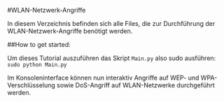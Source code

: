 #WLAN-Netzwerk-Angriffe

In diesem Verzeichnis befinden sich alle Files, die zur Durchführung der WLAN-Netzwerk-Angriffe benötigt werden. 

##How to get started:

Um dieses Tutorial auszuführen das Skript `Main.py` also sudo ausführen: `sudo python Main.py`

Im Konsoleninterface können nun interaktiv Angriffe auf WEP- und WPA-Verschlüsselung sowie DoS-Angriff auf WLAN-Netzwerke durchgeführt werden. 


